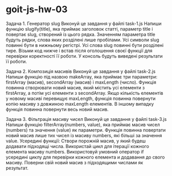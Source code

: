 # goit-js-hw-03

Задача 1. Генератор slug Виконуй це завдання у файлі task-1.js Напиши функцію
slugify(title), яка приймає заголовок статті, параметр title і повертає slug,
створений із цього рядка. Значенням параметра title будуть рядки, слова яких
розділені лише пробілами. Усі символи slug повинні бути в нижньому регістрі. Усі
слова slug повинні бути розділені тире. Візьми код нижче і встав після
оголошення своєї функції для перевірки коректності її роботи. У консоль будуть
виведені результати її роботи.

Задача 2. Композиція масивів Виконуй це завдання у файлі task-2.js Напиши
функцію під назвою makeArray, яка приймає три параметри: firstArray (масив),
secondArray (масив) і maxLength (число). Функція повинна створювати новий масив,
який містить усі елементи з firstArray, а потім усі елементи з secondArray. Якщо
кількість елементів у новому масиві перевищує maxLength, функція повинна
повернути копію масиву з довжиною maxLength елементів. В іншому випадку функція
повинна повернути весь новий масив.

Задача 3. Фільтрація масиву чисел Виконуй це завдання у файлі task-3.js Напиши
функцію filterArray(numbers, value), яка приймає масив чисел (numbers) та
значення (value) як параметри. Функція повинна повертати новий масив лише тих
чисел із масиву numbers, які більші за значення value. Усередині функції: Створи
порожній масив, у який будеш додавати підходящі числа. Використай цикл для
ітерації кожного елемента масиву numbers. Використовуй умовний оператор if
усередині циклу для перевірки кожного елемента и додавання до свого масиву.
Поверни свій новий масив з підходящими числами як результат.
